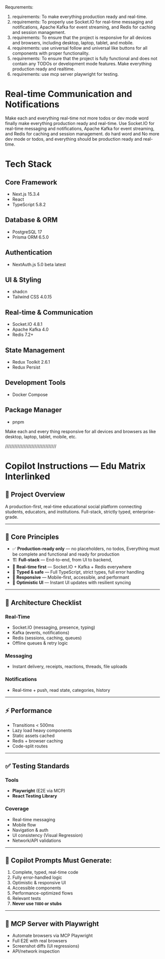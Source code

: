 Requrements:
1. requirements: To make everything production ready and real-time.
2. requirements: To properly use Socket.IO for real-time messaging and notifications, Apache Kafka for event streaming, and Redis for caching and session management.
3. requirements: To ensure that the project is responsive for all devices and browsers, including desktop, laptop, tablet, and mobile.
4. requirements: use universal follow and universal like buttons for all components with proper functionality.
5. requirements: To ensure that the project is fully functional and does not contain any TODOs or development mode features. Make everything production ready and realtime.
6. requirements: use mcp server playwright for testing.

# Real-time Communication and Notifications
Make each and everything real-time not more todos or dev mode word finally make everything production ready and real-time. Use Socket.IO for real-time messaging and notifications, Apache Kafka for event streaming, and Redis for caching and session management.
do hard word and No more dev mode or todos, and  everything should be production ready and real-time.

# Tech Stack

## Core Framework
- Next.js 15.3.4
- React
- TypeScript 5.8.2

## Database & ORM
- PostgreSQL 17
- Prisma ORM 6.5.0

## Authentication
- NextAuth.js 5.0 beta latest

## UI & Styling
- shadcn 
- Tailwind CSS 4.0.15


## Real-time & Communication
- Socket.IO 4.8.1
- Apache Kafka 4.0
- Redis 7.2+

## State Management
- Redux Toolkit 2.6.1
- Redux Persist


## Development Tools
- Docker Compose
## Package Manager
- pnpm

 Make each and every thing responsive for all devices and browsers as like desktop, laptop, tablet, mobile, etc.



/////////////////////////////////

# Copilot Instructions — Edu Matrix Interlinked

## 🚀 Project Overview

A production-first, real-time educational social platform connecting students, educators, and institutions. Full-stack, strictly typed, enterprise-grade.

---

## 🔐 Core Principles

* ✅ **Production-ready only** — no placeholders, no todos, Everything must be complete and functional and ready for production
* 🏗️ **Full-stack** — End-to-end, from UI to backend,
* 🔁 **Real-time first** — Socket.IO + Kafka + Redis everywhere
* 🧱 **Typed & safe** — Full TypeScript, strict types, full error handling
* 📱 **Responsive** — Mobile-first, accessible, and performant
* 🔄 **Optimistic UI** — Instant UI updates with resilient syncing

---

## 🔧 Architecture Checklist

### Real-Time

* Socket.IO (messaging, presence, typing)
* Kafka (events, notifications)
* Redis (sessions, caching, queues)
* Offline queues & retry logic

### Messaging

* Instant delivery, receipts, reactions, threads, file uploads

### Notifications

* Real-time + push, read state, categories, history

---

## ⚡ Performance

* Transitions < 500ms
* Lazy load heavy components
* Static assets cached
* Redis + browser caching
* Code-split routes

---

## ✅ Testing Standards

### Tools

* **Playwright** (E2E via MCP)
* **React Testing Library**

### Coverage

* Real-time messaging
* Mobile flow
* Navigation & auth
* UI consistency (Visual Regression)
* Network/API validations

---

## 📜 Copilot Prompts Must Generate:

1. Complete, typed, real-time code
2. Fully error-handled logic
3. Optimistic & responsive UI
4. Accessible components
5. Performance-optimized flows
6. Relevant tests
7. **Never use `TODO` or stubs**

---

## 🧪 MCP Server with Playwright

* Automate browsers via MCP Playwright
* Full E2E with real browsers
* Screenshot diffs (UI regressions)
* API/network inspection

